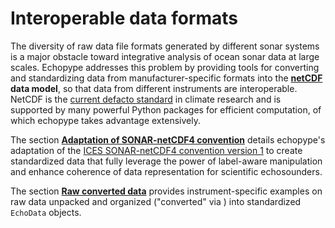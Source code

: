 # Interoperable data formats

The diversity of raw data file formats generated by different sonar systems is a major obstacle toward integrative analysis of ocean sonar data at large scales. Echopype addresses this problem by providing tools for converting and standardizing data from manufacturer-specific formats into the **[netCDF](https://www.unidata.ucar.edu/software/netcdf/) data model**, so that data from different instruments are interoperable. NetCDF is the [current defacto standard](https://clouds.eos.ubc.ca/~phil/courses/parallel_python/02_xarray_zarr.html) in climate research and is supported by many powerful Python packages for efficient computation, of which echopype takes advantage extensively.

The section [**Adaptation of SONAR-netCDF4 convention**](data-format:sonarnetcdf4-adaptation) details echopype's adaptation of the [ICES SONAR-netCDF4 convention version 1](http://www.ices.dk/sites/pub/Publication%20Reports/Cooperative%20Research%20Report%20(CRR)/CRR341.pdf) to create standardized data that fully leverage the power of label-aware manipulation and enhance coherence of data representation for scientific echosounders.

The section [**Raw converted data**](data-format:raw-data) provides instrument-specific examples on raw data unpacked and organized ("converted" via [](echopype.open_raw)) into standardized `EchoData` objects.
